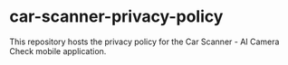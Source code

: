 # car-scanner-privacy-policy
This repository hosts the privacy policy for the Car Scanner - AI Camera Check mobile application.
